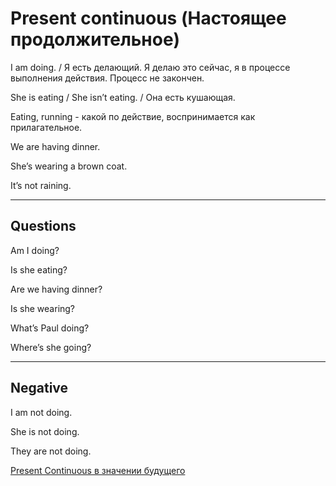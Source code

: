 # Present continuous (Настоящее продолжительное)

I am doing. / Я есть делающий. Я делаю это сейчас, я в процессе выполнения действия. Процесс не закончен.

She is eating / She isn’t eating. / Она есть кушающая.

Eating, running - какой по действие, воспринимается как прилагательное.

We are having dinner.

She’s wearing a brown coat.

It’s not raining.

---

## Questions

Am I doing?

Is she eating?

Are we having dinner?

Is she wearing?

What’s Paul doing?

Where’s she going?

---

## Negative

I am not doing.

She is not doing.

They are not doing.

[Present Continuous в значении будущего](https://youtu.be/1srvsxR3SZ4)